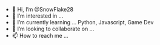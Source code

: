 - 👋 Hi, I’m @SnowFlake28
- 👀 I’m interested in ... 
- 🌱 I’m currently learning ... Python, Javascript, Game Dev
- 💞️ I’m looking to collaborate on ...
- 📫 How to reach me ...

<!---
SnowFlake28/SnowFlake28 is a ✨ special ✨ repository because its `README.md` (this file) appears on your GitHub profile.
You can click the Preview link to take a look at your changes.
--->
